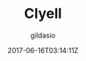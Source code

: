 ---
title: "Clyell"
github: https://github.com/gildasio/clyell
demo: https://gildasio.github.io/clyell/
author: gildasio

ssg:
  - Jekyll
cms:
  - No Cms
date: 2017-06-16T03:14:11Z
github_branch: gh-pages
---